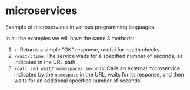 # microservices

Example of microservices in various programming languages.

In all the examples we will have the same 3 methods:

1. `/`: Returns a simple "OK" response, useful for health checks.
2. `/wait/:time`: The service waits for a specified number of seconds, as indicated in the URL path.
3. `/call_and_wait/:namespace/:seconds`: Calls an external microservice indicated by the `namespace` in the URL, waits for its response, and then waits for an additional specified number of seconds.
